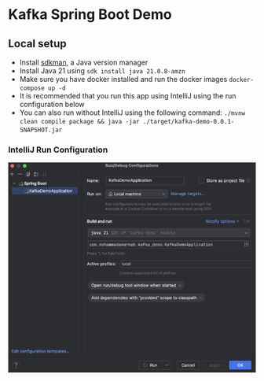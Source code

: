 # Kafka Spring Boot Demo

## Local setup
* Install [sdkman](https://sdkman.io/), a Java version manager
* Install Java 21 using `sdk install java 21.0.8-amzn`
* Make sure you have docker installed and run the docker images `docker-compose up -d`
* It is recommended that you run this app using IntelliJ using the run configuration below
* You can also run without IntelliJ using the following command: `./mvnw clean compile package && java -jar ./target/kafka-demo-0.0.1-SNAPSHOT.jar`

### IntelliJ Run Configuration
![runconfig](run_config.png)